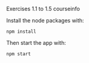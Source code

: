 Exercises 1.1 to 1.5 courseinfo

Install the node packages with:

```
npm install
```

Then start the app with:

```
npm start
```